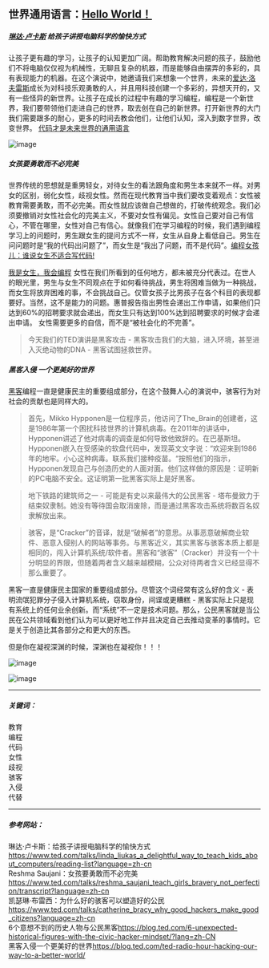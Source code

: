 ## 世界通用语言：[Hello World！](https://baike.baidu.com/item/hello%20world/85501?fr=aladdin)
##### [琳达·卢卡斯]() 给孩子讲授电脑科学的愉快方式
让孩子更有趣的学习，让孩子的认知更加广阔。帮助教育解决问题的孩子，鼓励他们不将电脑仅仅视为机械性，无聊且复杂的机器，而是能够自由摆弄的多彩的，具有表现能力的机器。在这个演说中，她邀请我们来想象一个世界，未来的[爱达·洛夫雷斯]()成长为对科技乐观勇敢的人，并且用科技创建一个多彩的，异想天开的，又有一些怪异的新世界。让孩子在成长的过程中有趣的学习编程，编程是一个新世界，我们要带领他们走进自己的世界，取去创在自己的新世界。打开新世界的大门我们需要跟多的耐心，更多的时间去教会他们，让他们认知，深入到数字世界，改变世界。 [代码才是未来世界的通用语言](http://www.360doc.com/content/16/0819/07/32853411_584245726.shtml) 

![image](https://timgsa.baidu.com/timg?image&quality=80&size=b9999_10000&sec=1556306785796&di=3b3088f16d07796a26fe4cad7d4beb04&imgtype=0&src=http%3A%2F%2Fimg.cwq.com%2F201712%2F1513127498165415.jpeg)

##### 女孩要勇敢而不必完美
世界传统的思想就是重男轻女，对待女生的看法跟角度和男生本来就不一样。对男女的区别，弱化女性，歧视女性。然而在现代教育当中我们要改变着观点：女性被教育需要勇敢，而不必完美。而女性就应该做自己想做的，打破传统观念。我们必须要撤销对女性社会化的完美主义，不要对女性有偏见。女性自己要对自己有信心，不管在哪里，女性对自己有信心。就像我们在学习编程的时候，我们遇到编程学习上的问题时，男生跟女生的提问方式不一样，女生从自身上看低自己。男生在问问题时是“我的代码出问题了”，而女生是“我出了问题，而不是代码”。[编程女孩儿：谁说女生不适合写代码!](http://ourjs.com/detail/52caa4a491c7ccb71400000e)  

[我是女生，我会编程](http://www.l99.com/EditText_view.action?textId=1064946)
女性在我们所看到的任何地方，都未被充分代表过。在世人的眼光里，男生与女生不同观点在于如何看待挑战，男生将困难当做为一种挑战，而女生将放弃困难的事，不会挑战自己。仅管女孩子比男孩子在各个科目的表现都要好。当然，这不是能力的问题。惠普报告指出男性会递出工作申请，如果他们只达到60%的招聘要求就会递出，而女生只有达到100%达到招聘要求的时候才会递出申请。
女性需要更多的自信，而不是“被社会化的不完善”。


> 今天我们的TED演讲是黑客攻击 - 黑客攻击我们的大脑，进入环境，甚至进入灭绝动物的DNA - 黑客试图拯救世界。   

##### 黑客入侵 一个更美好的世界
[黑客](https://baike.baidu.com/item/%E9%BB%91%E5%AE%A2/118396?fr=aladdin)编程一直是健康民主的重要组成部分，在这个鼓舞人心的演说中，骇客行为对社会的贡献也是同样大的。
> 首先，Mikko Hypponen是一位程序员，他访问了The_Brain的创建者，这是1986年第一个困扰科技世界的计算机病毒。在2011年的讲话中，Hypponen讲述了他对病毒的调查是如何导致他致辞的。在巴基斯坦。Hypponen嵌入在受感染的软盘代码中，发现英文文字说：“欢迎来到1986年的地牢。小心这种病毒。联系我们接种疫苗。“按照他们的指示，Hypponen发现自己与创造历史的人面对面。他们这样做的原因是：证明新的PC电脑不安全。这证明第一批黑客实际上是好黑客。  

> 地下铁路的建筑师之一 - 可能是有史以来最伟大的公民黑客 - 塔布曼致力于结束奴隶制。她没有等待国会取消废除，而是通过黑客攻击系统将数百名奴隶解放出来。

> 骇客，是“Cracker”的音译，就是“破解者”的意思。从事恶意破解商业软件、恶意入侵别人的网站等事务。与黑客近义，其实黑客与骇客本质上都是相同的，闯入计算机系统/软件者。黑客和“骇客”（Cracker）并没有一个十分明显的界限，但随着两者含义越来越模糊，公众对待两者含义已经显得不那么重要了。

 黑客一直是健康民主国家的重要组成部分。尽管这个词经常有这么好的含义 - 表明流氓犯罪分子侵入计算机系统，窃取身份，间谍或更糟糕 - 黑客实际上只是现有系统上的任何业余创新。而“系统”不一定是技术问题。那么，公民黑客就是当公民在公共领域看到他们认为可以更好地工作并且决定自己去推动变革的事情时。它是关于创造比其各部分之和更大的东西。
 
 但是你在凝视深渊的时候，深渊也在凝视你！！！
 
![image](https://timgsa.baidu.com/timg?image&quality=80&size=b9999_10000&sec=1556436989489&di=8ad4bbde3a2926c6e9880bc975c0662c&imgtype=0&src=http%3A%2F%2Fimg4.178.com%2Fnews%2F201302%2F155844905216%2F155844959503.jpg)

![image](http://pics1.baidu.com/feed/3b292df5e0fe9925a12e7aeaa805e4db8cb1719f.jpeg?token=32d186bdb9f7c47214521901e485b715&s=F32BB04408403A4F3E8BD5820300F098)
***
##### 关键词：
教育  
编程  
代码  
女性  
歧视  
骇客  
入侵  
代替

***
##### 参考网站：
琳达·卢卡斯：给孩子讲授电脑科学的愉快方式<https://www.ted.com/talks/linda_liukas_a_delightful_way_to_teach_kids_about_computers/reading-list?language=zh-cn>  
Reshma Saujani：女孩要勇敢而不必完美<https://www.ted.com/talks/reshma_saujani_teach_girls_bravery_not_perfection/transcript?language=zh-cn>  
凯瑟琳·布雷西：为什么好的骇客可以塑造好的公民<https://www.ted.com/talks/catherine_bracy_why_good_hackers_make_good_citizens?language=zh-cn>  
6个意想不到的历史人物与公民黑客<https://blog.ted.com/6-unexpected-historical-figures-with-the-civic-hacker-mindset/?lang=zh-CN>  
黑客入侵一个更美好的世界<https://blog.ted.com/ted-radio-hour-hacking-our-way-to-a-better-world/>